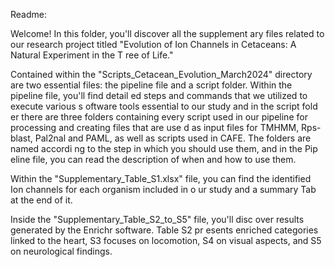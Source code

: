 Readme:

Welcome! In this folder, you'll discover all the supplement
ary files related to our research project titled "Evolution 
of Ion Channels in Cetaceans: A Natural Experiment in the T
ree of Life."

Contained within the "Scripts_Cetacean_Evolution_March2024"
directory are two essential files: the pipeline file and a 
script folder. Within the pipeline file, you'll find detail
ed steps and commands that we utilized to execute various s
oftware tools essential to our study and in the script fold
er there are three folders containing every script used in 
our pipeline for processing and creating files that are use
d as input files for TMHMM, Rps-blast, Pal2nal and PAML, as
well as scripts used in CAFE. The folders are named accordi
ng to the step in which you should use them, and in the Pip
eline file, you can read the description of when and how to
use them.

Within the "Supplementary_Table_S1.xlsx" file, you can find
the identified Ion channels for each organism included in o
ur study and a summary Tab at the end of it.

Inside the "Supplementary_Table_S2_to_S5" file, you'll disc
over results generated by the Enrichr software. Table S2 pr
esents enriched categories linked to the heart, S3 focuses 
on locomotion, S4 on visual aspects, and S5 on neurological
findings.


